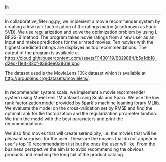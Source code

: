 In 

***********************************************************
In collaborative_filtering.py, we implement a movie recommender system by creating a low rank factorization 
of the ratings matrix (also known as Funk SVD). We use regularization and solve the optimization problem 
by using L-BFGS-B method. 
The program takes movie ratings from a new user as an input and makes predictions for the unrated movies. 
Ten movies with the highest predicted ratings are displayed as top recommendations. The output of the program is 
available at https://cloud.githubusercontent.com/assets/11430119/6829884/b5a1db18-d2ec-11e4-82cf-039dee03861e.png

The dataset used is the MovieLens 100k dataset which is available at http://grouplens.org/datasets/movielens/.

************************************************************ 

In recommender_system.scala, we implement a movie recommender system using MovieLens 1M dataset using Scala and Spark.
We use the low rank factorization model provided by Spark's machine learning ibrary MLlib. We evaluate the model on the cross-validation set by RMSE and find the optimal rank for the factorization and the regularization parameter
lambda. We train the model with the best parameters and print the recommendations.

We also find movies that will create serendipity, i.e. the movies that will be pleasant surprises for the user. 
These are the movies that do not appear in user's top 10 recommendation list but the ones the user will like.
From the business perspective the aim is to avoid recommending the obvious products and reaching the long tail 
of the product catalog.
